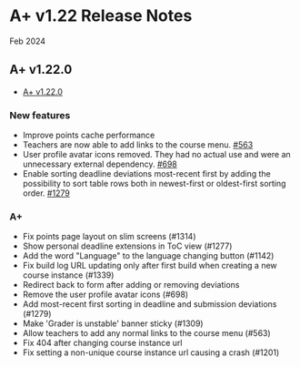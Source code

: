 # A+ v1.22 Release Notes

Feb 2024

## A+ v1.22.0

* [A+ v1.22.0](https://github.com/apluslms/a-plus/releases/tag/v1.22.0)

### New features
* Improve points cache performance
* Teachers are now able to add links to the course menu. [#563](https://github.com/apluslms/a-plus/issues/563)
* User profile avatar icons removed. They had no actual use and were an unnecessary external dependency. [#698](https://github.com/apluslms/a-plus/issues/698)
* Enable sorting deadline deviations most-recent first by adding the possibility to sort table rows both in newest-first or oldest-first sorting order. [#1279](https://github.com/apluslms/a-plus/issues/1279) 

### A+
* Fix points page layout on slim screens (#1314)
* Show personal deadline extensions in ToC view (#1277)
* Add the word "Language" to the language changing button (#1142)
* Fix build log URL updating only after first build when creating a new course instance (#1339)
* Redirect back to form after adding or removing deviations
* Remove the user profile avatar icons (#698)
* Add most-recent first sorting in deadline and submission deviations (#1279)
* Make 'Grader is unstable' banner sticky (#1309)
* Allow teachers to add any normal links to the course menu (#563)
* Fix 404 after changing course instance url
* Fix setting a non-unique course instance url causing a crash (#1201)

